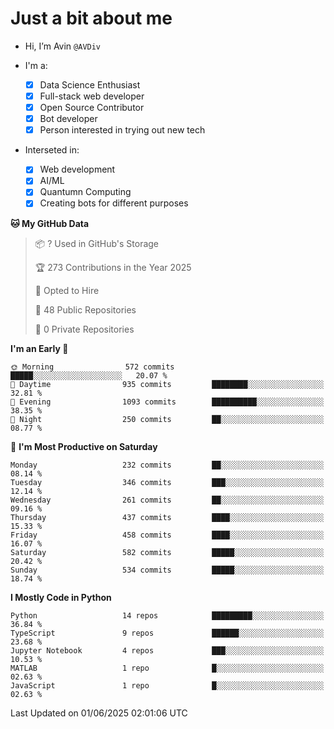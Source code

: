# Just a bit about me

- Hi, I’m Avin `@AVDiv`

- I'm a:
  - [x] Data Science Enthusiast
  - [x] Full-stack web developer
  - [x] Open Source Contributor
  - [x] Bot developer
  - [x] Person interested in trying out new tech
- Interseted in:
  - [x] Web development
  - [x] AI/ML
  - [x] Quantumn Computing
  - [x] Creating bots for different purposes 

<!--START_SECTION:waka-->
**🐱 My GitHub Data** 

> 📦 ? Used in GitHub's Storage 
 > 
> 🏆 273 Contributions in the Year 2025
 > 
> 💼 Opted to Hire
 > 
> 📜 48 Public Repositories 
 > 
> 🔑 0 Private Repositories 
 > 
**I'm an Early 🐤** 

```text
🌞 Morning                572 commits         █████░░░░░░░░░░░░░░░░░░░░   20.07 % 
🌆 Daytime                935 commits         ████████░░░░░░░░░░░░░░░░░   32.81 % 
🌃 Evening                1093 commits        ██████████░░░░░░░░░░░░░░░   38.35 % 
🌙 Night                  250 commits         ██░░░░░░░░░░░░░░░░░░░░░░░   08.77 % 
```
📅 **I'm Most Productive on Saturday** 

```text
Monday                   232 commits         ██░░░░░░░░░░░░░░░░░░░░░░░   08.14 % 
Tuesday                  346 commits         ███░░░░░░░░░░░░░░░░░░░░░░   12.14 % 
Wednesday                261 commits         ██░░░░░░░░░░░░░░░░░░░░░░░   09.16 % 
Thursday                 437 commits         ████░░░░░░░░░░░░░░░░░░░░░   15.33 % 
Friday                   458 commits         ████░░░░░░░░░░░░░░░░░░░░░   16.07 % 
Saturday                 582 commits         █████░░░░░░░░░░░░░░░░░░░░   20.42 % 
Sunday                   534 commits         █████░░░░░░░░░░░░░░░░░░░░   18.74 % 
```


**I Mostly Code in Python** 

```text
Python                   14 repos            █████████░░░░░░░░░░░░░░░░   36.84 % 
TypeScript               9 repos             ██████░░░░░░░░░░░░░░░░░░░   23.68 % 
Jupyter Notebook         4 repos             ███░░░░░░░░░░░░░░░░░░░░░░   10.53 % 
MATLAB                   1 repo              █░░░░░░░░░░░░░░░░░░░░░░░░   02.63 % 
JavaScript               1 repo              █░░░░░░░░░░░░░░░░░░░░░░░░   02.63 % 
```




 Last Updated on 01/06/2025 02:01:06 UTC
<!--END_SECTION:waka-->
